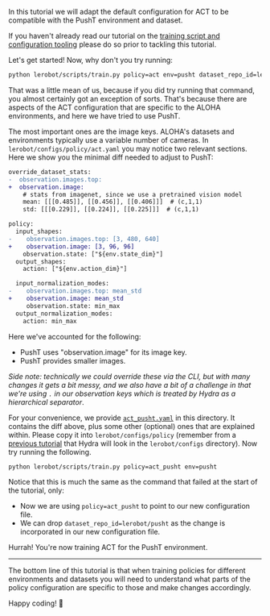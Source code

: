 In this tutorial we will adapt the default configuration for ACT to be compatible with the PushT environment and dataset.

If you haven't already read our tutorial on the [training script and configuration tooling](../4_train_policy_with_script.md) please do so prior to tackling this tutorial.

Let's get started! Now, why don't you try running:

```bash
python lerobot/scripts/train.py policy=act env=pusht dataset_repo_id=lerobot/pusht
```

That was a little mean of us, because if you did try running that command, you almost certainly got an exception of sorts. That's because there are aspects of the ACT configuration that are specific to the ALOHA environments, and here we have tried to use PushT.

The most important ones are the image keys. ALOHA's datasets and environments typically use a variable number of cameras. In `lerobot/configs/policy/act.yaml` you may notice two relevant sections. Here we show you the minimal diff needed to adjust to PushT:

```diff
override_dataset_stats:
-  observation.images.top:
+  observation.image:
    # stats from imagenet, since we use a pretrained vision model
    mean: [[[0.485]], [[0.456]], [[0.406]]]  # (c,1,1)
    std: [[[0.229]], [[0.224]], [[0.225]]]  # (c,1,1)

policy:
  input_shapes:
-    observation.images.top: [3, 480, 640]
+    observation.image: [3, 96, 96]
    observation.state: ["${env.state_dim}"]
  output_shapes:
    action: ["${env.action_dim}"]

  input_normalization_modes:
-    observation.images.top: mean_std
+    observation.image: mean_std
     observation.state: min_max
  output_normalization_modes:
    action: min_max
```

Here we've accounted for the following:
- PushT uses "observation.image" for its image key.
- PushT provides smaller images.

_Side note: technically we could override these via the CLI, but with many changes it gets a bit messy, and we also have a bit of a challenge in that we're using `.` in our observation keys which is treated by Hydra as a hierarchical separator_.

For your convenience, we provide [`act_pusht.yaml`](./act_pusht.yaml) in this directory. It contains the diff above, plus some other (optional) ones that are explained within. Please copy it into `lerobot/configs/policy` (remember from a [previous tutorial](../4_train_policy_with_script.md) that Hydra will look in the `lerobot/configs` directory). Now try running the following.

<!-- Note to contributor: are you changing this command? Note that it's tested in `Makefile`, so change it there too! -->
```bash
python lerobot/scripts/train.py policy=act_pusht env=pusht
```

Notice that this is much the same as the command that failed at the start of the tutorial, only:
- Now we are using `policy=act_pusht` to point to our new configuration file.
- We can drop `dataset_repo_id=lerobot/pusht` as the change is incorporated in our new configuration file.

Hurrah! You're now training ACT for the PushT environment.

---

The bottom line of this tutorial is that when training policies for different environments and datasets you will need to understand what parts of the policy configuration are specific to those and make changes accordingly.

Happy coding! 🤗
